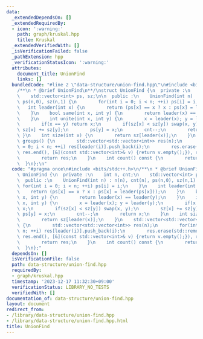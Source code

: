 ```yaml
---
data:
  _extendedDependsOn: []
  _extendedRequiredBy:
  - icon: ':warning:'
    path: graph/kruskal.hpp
    title: Kruskal
  _extendedVerifiedWith: []
  _isVerificationFailed: false
  _pathExtension: hpp
  _verificationStatusIcon: ':warning:'
  attributes:
    document_title: UnionFind
    links: []
  bundledCode: "#line 2 \"data-structure/union-find.hpp\"\n#include <bits/stdc++.h>\n\
    /**\n * @brief UnionFind\n**/\nstruct UnionFind {\n  private :\n    int n, cnt;\n\
    \    std::vector<int> ps, sz;\n\n  public :\n    UnionFind(int n) : n(n), cnt(n),\
    \ ps(n,0), sz(n,1) {\n        for(int i = 0; i < n; ++i) ps[i] = i;\n    }\n \
    \   int leader(int x) {\n        return (ps[x] == x ? x : ps[x] = leader(ps[x]));\n\
    \    }\n    bool same(int x, int y) {\n        return leader(x) == leader(y);\n\
    \    }\n    int unite(int x, int y) {\n        x = leader(x); y = leader(y);\n\
    \        if(x == y) return x;\n        if(sz[x] < sz[y]) swap(x, y);\n       \
    \ sz[x] += sz[y];\n        ps[y] = x;\n        cnt--;\n        return x;\n   \
    \ }\n    int size(int x) {\n        return sz[leader(x)];\n    }\n    std::vector<std::vector<int>>\
    \ groups() {\n        std::vector<std::vector<int>> res(n);\n        for(int i\
    \ = 0; i < n; ++i) res[leader(i)].push_back(i);\n        res.erase(std::remove_if(res.begin(),\
    \ res.end(), [&](const std::vector<int>& v) {return v.empty();}), res.end());\n\
    \        return res;\n    }\n    int count() const {\n        return cnt;\n  \
    \  }\n};\n"
  code: "#pragma once\n#include <bits/stdc++.h>\n/**\n * @brief UnionFind\n**/\nstruct\
    \ UnionFind {\n  private :\n    int n, cnt;\n    std::vector<int> ps, sz;\n\n\
    \  public :\n    UnionFind(int n) : n(n), cnt(n), ps(n,0), sz(n,1) {\n       \
    \ for(int i = 0; i < n; ++i) ps[i] = i;\n    }\n    int leader(int x) {\n    \
    \    return (ps[x] == x ? x : ps[x] = leader(ps[x]));\n    }\n    bool same(int\
    \ x, int y) {\n        return leader(x) == leader(y);\n    }\n    int unite(int\
    \ x, int y) {\n        x = leader(x); y = leader(y);\n        if(x == y) return\
    \ x;\n        if(sz[x] < sz[y]) swap(x, y);\n        sz[x] += sz[y];\n       \
    \ ps[y] = x;\n        cnt--;\n        return x;\n    }\n    int size(int x) {\n\
    \        return sz[leader(x)];\n    }\n    std::vector<std::vector<int>> groups()\
    \ {\n        std::vector<std::vector<int>> res(n);\n        for(int i = 0; i <\
    \ n; ++i) res[leader(i)].push_back(i);\n        res.erase(std::remove_if(res.begin(),\
    \ res.end(), [&](const std::vector<int>& v) {return v.empty();}), res.end());\n\
    \        return res;\n    }\n    int count() const {\n        return cnt;\n  \
    \  }\n};"
  dependsOn: []
  isVerificationFile: false
  path: data-structure/union-find.hpp
  requiredBy:
  - graph/kruskal.hpp
  timestamp: '2023-12-17 11:32:30+09:00'
  verificationStatus: LIBRARY_NO_TESTS
  verifiedWith: []
documentation_of: data-structure/union-find.hpp
layout: document
redirect_from:
- /library/data-structure/union-find.hpp
- /library/data-structure/union-find.hpp.html
title: UnionFind
---
```

